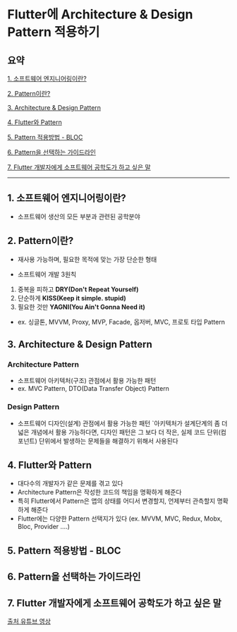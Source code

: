 # Flutter에 Architecture & Design Pattern 적용하기

## 요약
[1. 소프트웨어 엔지니어링이란?](https://github.com/kmj980521/Conference_Review/blob/main/2022-03-07/Flutter%EC%97%90%20Architecture%20&%20Design%20Pattern%20%EC%A0%81%EC%9A%A9/README.md#1-%EC%86%8C%ED%94%84%ED%8A%B8%EC%9B%A8%EC%96%B4-%EC%97%94%EC%A7%80%EB%8B%88%EC%96%B4%EB%A7%81%EC%9D%B4%EB%9E%80)

[2. Pattern이란?](d#2-pattern이란)

[3. Architecture & Design Pattern](d#3-architecture--design-pattern)

[4. Flutter와 Pattern](d#4-flutter와-pattern)

[5. Pattern 적용방법 - BLOC](d#5-pattern-적용방법---bloc)

[6. Pattern을 선택하는 가이드라인](d#6-pattern을-선택하는-가이드라인)

[7. Flutter 개발자에게 소프트웨어 공학도가 하고 싶은 말 ](d#7-flutter-개발자에게-소프트웨어-공학도가-하고-싶은-말)


---
## 1. 소프트웨어 엔지니어링이란?
- 소프트웨어 생산의 모든 부분과 관련된 공학분야

## 2. Pattern이란?
- 재사용 가능하며, 필요한 목적에 맞는 가장 단순한 형태 

- 소프트웨어 개발 3원칙 
1. 중복을 피하고 **DRY(Don't Repeat Yourself)**
2. 단순하게 **KISS(Keep it simple. stupid)**
3. 필요한 것만 **YAGNI(You Ain't Gonna Need it)**

- ex. 싱글톤, MVVM, Proxy, MVP, Facade, 옵저버, MVC, 프로토 타입 Pattern

## 3. Architecture & Design Pattern

### Architecture Pattern
- 소프트웨어 아키텍처(구조) 관점에서 활용 가능한 패턴
- ex. MVC Pattern, DTO(Data Transfer Object) Pattern

### Design Pattern
- 소프트웨어 디자인(설계) 관점에서 활용 가능한 패턴
`아키텍처가 설계단계의 좀 더 넓은 개념에서 활용 가능하다면, 디자인 패턴은 그 보다 더 작은, 실제 코드 단위(컴포넌트) 단위에서 발생하는 문제들을 해결하기 위해서 사용된다


## 4. Flutter와 Pattern
- 대다수의 개발자가 같은 문제를 겪고 있다
- Architecture Pattern은 작성한 코드의 책임을 명확하게 해준다
- 특히 Flutter에서 Pattern은 앱의 상태를 어디서 변경할지, 언제부터 관측할지 명확하게 해준다
- Flutter에는 다양한 Pattern 선택지가 있다 (ex. MVVM, MVC, Redux, Mobx, Bloc, Provider ....)





## 5. Pattern 적용방법 - BLOC










## 6. Pattern을 선택하는 가이드라인














## 7. Flutter 개발자에게 소프트웨어 공학도가 하고 싶은 말











[출처 유튜브 영상](https://www.youtube.com/watch?v=bp9AlSUsS10)
